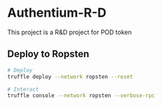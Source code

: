 # Authentium-R-D
This project is a R&amp;D project for POD token


## Deploy to Ropsten

```bash
# Deploy
truffle deploy --network ropsten --reset

# Interact
truffle console --network ropsten --verbose-rpc
```